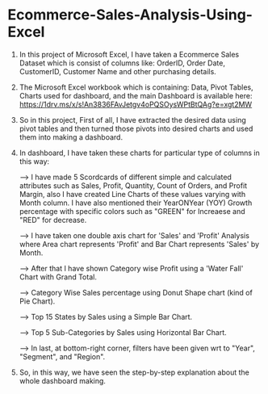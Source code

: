 # Ecommerce-Sales-Analysis-Using-Excel
1. In this project of Microsoft Excel, I have taken a Ecommerce Sales Dataset which is consist of columns like: OrderID, Order Date, CustomerID, Customer Name and other purchasing details.
2. The Microsoft Excel workbook which is containing: Data, Pivot Tables, Charts used for dashboard, and the main Dashboard is available here: https://1drv.ms/x/s!An3836FAvJetgv4oPQSOysWPtBtQAg?e=xgt2MW
3. So in this project, First of all, I have extracted the desired data using pivot tables and then turned those pivots into desired charts and used them into making a dashboard.
4. In dashboard, I have taken these charts for particular type of columns in this way:
   
      --> I have made 5 Scordcards of different simple and calculated attributes such as Sales, Profit, Quantity, Count of Orders, and Profit Margin, also I have created Line Charts of these values varying with Month column. I have also mentioned their YearONYear (YOY) Growth percentage with specific colors such as "GREEN" for Increaese and "RED" for decrease.
   
      --> I have taken one double axis chart for 'Sales' and 'Profit' Analysis where Area chart represents 'Profit' and Bar Chart represents 'Sales' by Month.
   
      --> After that I have shown Category wise Profit using a 'Water Fall' Chart with Grand Total.

      --> Category Wise Sales percentage using Donut Shape chart (kind of Pie Chart).

      --> Top 15 States by Sales using a Simple Bar Chart.

      --> Top 5 Sub-Categories by Sales using Horizontal Bar Chart.

      --> In last, at bottom-right corner, filters have been given wrt to "Year", "Segment", and "Region".

5. So, in this way, we have seen the step-by-step explanation about the whole dashboard making.
   
   
